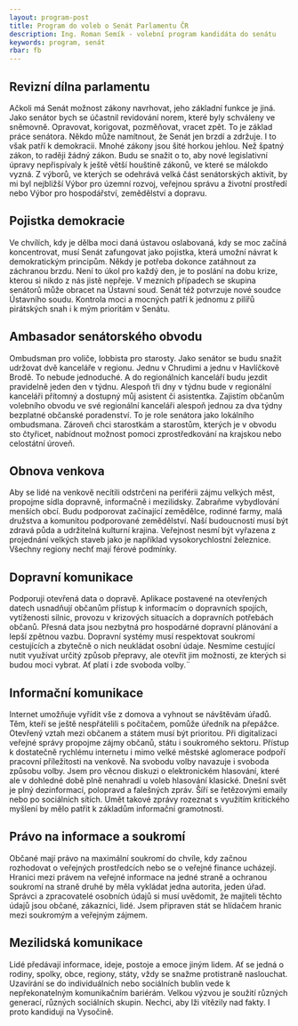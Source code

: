 ```yaml
---
layout: program-post
title: Program do voleb o Senát Parlamentu ČR
description: Ing. Roman Semík - volební program kandidáta do senátu
keywords: program, senát
rbar: fb
---
```


## Revizní dílna parlamentu

Ačkoli má Senát možnost zákony navrhovat, jeho základní funkce je jiná. Jako senátor bych se účastnil revidování norem, které byly schváleny ve sněmovně. Opravovat, korigovat, pozměňovat, vracet zpět. To je základ práce senátora. Někdo může namítnout, že Senát jen brzdí a zdržuje. I to však patří k demokracii. Mnohé zákony jsou šité horkou jehlou. Než špatný zákon, to raději žádný zákon. Budu se snažit o to, aby nové legislativní úpravy nepřispívaly k ještě větší houštině zákonů, ve které se málokdo vyzná. Z výborů, ve kterých se odehrává velká část senátorských aktivit, by mi byl nejbližší Výbor pro územní rozvoj, veřejnou správu a životní prostředí nebo Výbor pro hospodářství, zemědělství a dopravu.

## Pojistka demokracie

Ve chvílích, kdy je dělba moci daná ústavou oslabovaná, kdy se moc začíná koncentrovat, musí Senát zafungovat jako pojistka, která umožní návrat k demokratickým principům. Někdy je potřeba dokonce zatáhnout za záchranou brzdu. Není to úkol pro každý den, je to poslání na dobu krize, kterou si nikdo z nás jistě nepřeje. V mezních případech se skupina senátorů může obracet na Ústavní soud. Senát též potvrzuje nové soudce Ústavního soudu. Kontrola moci a mocných patří k jednomu z pilířů pirátských snah i k mým prioritám v Senátu.

## Ambasador senátorského obvodu

Ombudsman pro voliče, lobbista pro starosty. Jako senátor se budu snažit udržovat dvě kanceláře v regionu. Jednu v Chrudimi a jednu v Havlíčkově Brodě. To nebude jednoduché. A do regionálních kanceláří budu jezdit pravidelně jeden den v týdnu. Alespoň tři dny v týdnu bude v regionální kanceláři přítomný a dostupný můj asistent či asistentka. Zajistím občanům volebního obvodu ve své regionální kanceláři alespoň jednou za dva týdny bezplatné občanské poradenství. To je role senátora jako lokálního ombudsmana. Zároveň chci starostkám a starostům, kterých je v obvodu sto čtyřicet, nabídnout možnost pomoci zprostředkování na krajskou nebo celostátní úroveň.

## Obnova venkova

Aby se lidé na venkově necítili odstrčeni na periférii zájmu velkých měst, propojme sídla dopravně, informačně i mezilidsky. Zabraňme vybydlování menších obcí. Budu podporovat začínající zemědělce, rodinné farmy, malá družstva a komunitou podporované zemědělství. Naší budoucností musí být zdravá půda a udržitelná kulturní krajina. Veřejnost nesmí být vyřazena z projednání velkých staveb jako je například vysokorychlostní železnice. Všechny regiony nechť mají férové podmínky.

## Dopravní komunikace

Podporuji otevřená data o dopravě. Aplikace postavené na otevřených datech usnadňují občanům přístup k informacím o dopravních spojích, vytíženosti silnic, provozu v krizových situacích a dopravních potřebách občanů. Přesná data jsou nezbytná pro hospodárné dopravní plánování a lepší zpětnou vazbu. Dopravní systémy musí respektovat soukromí cestujících a zbytečně o nich neukládat osobní údaje. Nesmíme cestující nutit využívat určitý způsob přepravy, ale otevřít jim možnosti, ze kterých si budou moci vybrat. Ať platí i zde svoboda volby.¨

## Informační komunikace

Internet umožňuje vyřídit vše z domova a vyhnout se návštěvám úřadů.  Těm, kteří se ještě nespřátelili s počítačem, pomůže úředník na přepážce. Otevřený vztah mezi občanem a státem musí být prioritou. Při digitalizaci veřejné správy propojme zájmy občanů, státu i soukromého sektoru. Přístup k dostatečně rychlému internetu i mimo velké městské aglomerace podpoří pracovní příležitosti na venkově. Na svobodu volby navazuje i svoboda způsobu volby. Jsem pro věcnou diskuzi o elektronickém hlasování, které ale v dohledné době plně nenahradí u voleb hlasování klasické. Dnešní svět je plný dezinformací, polopravd a falešných zpráv. Šíří se řetězovými emaily nebo po sociálních sítích. Umět takové zprávy rozeznat s využitím kritického myšlení by mělo patřit k základům informační gramotnosti.

## Právo na informace a soukromí

Občané mají právo na maximální soukromí do chvíle, kdy začnou rozhodovat o veřejných prostředcích nebo se o veřejné finance ucházejí. Hranici mezi právem na veřejné informace na jedné straně a ochranou soukromí na straně druhé by měla vykládat jedna autorita, jeden úřad. Správci a zpracovatelé osobních údajů si musí uvědomit, že majiteli těchto údajů jsou občané, zákazníci, lidé. Jsem připraven stát se hlídačem hranic mezi soukromým a veřejným zájmem.

## Mezilidská komunikace

Lidé předávají informace, ideje, postoje a emoce jiným lidem. Ať se jedná o rodiny, spolky, obce, regiony, státy, vždy se snažme protistraně naslouchat. Uzavírání se do individuálních nebo sociálních bublin vede k nepřekonatelným komunikačním bariérám. Velkou výzvou je soužití různých generací, různých sociálních skupin. Nechci, aby lži vítězily nad fakty. I proto kandiduji na Vysočině.




